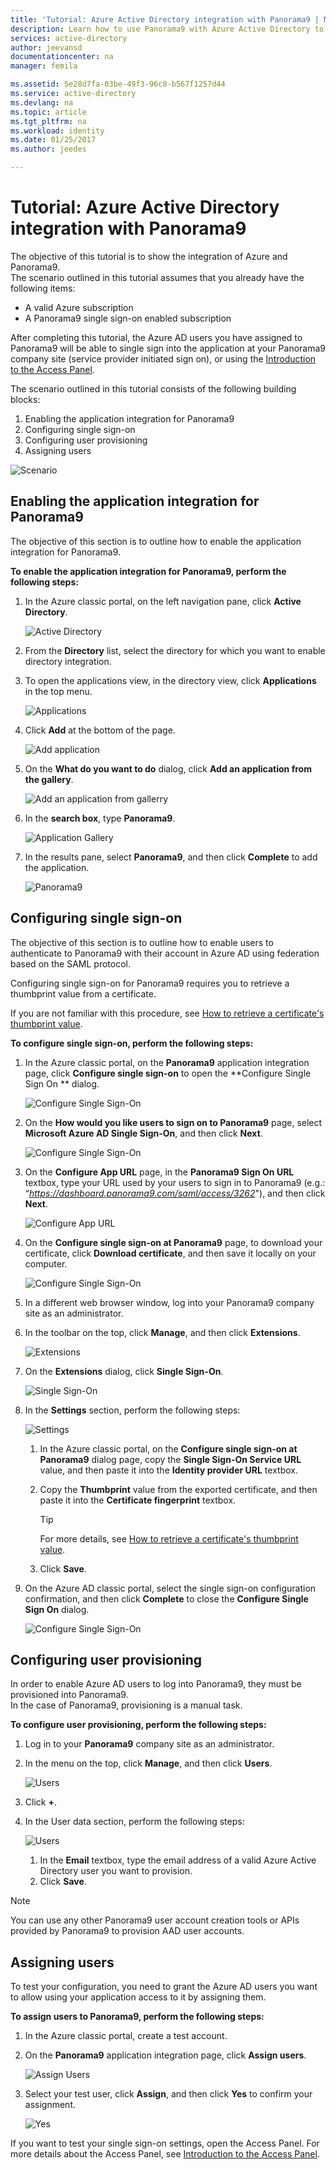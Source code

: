 ```yaml
---
title: 'Tutorial: Azure Active Directory integration with Panorama9 | Microsoft Docs'
description: Learn how to use Panorama9 with Azure Active Directory to enable single sign-on, automated provisioning, and more!
services: active-directory
author: jeevansd
documentationcenter: na
manager: femila

ms.assetid: 5e28d7fa-03be-49f3-96c8-b567f1257d44
ms.service: active-directory
ms.devlang: na
ms.topic: article
ms.tgt_pltfrm: na
ms.workload: identity
ms.date: 01/25/2017
ms.author: jeedes

---
```

# Tutorial: Azure Active Directory integration with Panorama9
The objective of this tutorial is to show the integration of Azure and Panorama9.  
The scenario outlined in this tutorial assumes that you already have the following items:

* A valid Azure subscription
* A Panorama9 single sign-on enabled subscription

After completing this tutorial, the Azure AD users you have assigned to Panorama9 will be able to single sign into the application at your Panorama9 company site (service provider initiated sign on), or using the [Introduction to the Access Panel](active-directory-saas-access-panel-introduction.md).

The scenario outlined in this tutorial consists of the following building blocks:

1. Enabling the application integration for Panorama9
2. Configuring single sign-on
3. Configuring user provisioning
4. Assigning users

![Scenario](./media/active-directory-saas-panorama9-tutorial/IC790016.png "Scenario")

## Enabling the application integration for Panorama9
The objective of this section is to outline how to enable the application integration for Panorama9.

**To enable the application integration for Panorama9, perform the following steps:**

1. In the Azure classic portal, on the left navigation pane, click **Active Directory**.
   
   ![Active Directory](./media/active-directory-saas-panorama9-tutorial/IC700993.png "Active Directory")
2. From the **Directory** list, select the directory for which you want to enable directory integration.
3. To open the applications view, in the directory view, click **Applications** in the top menu.
   
   ![Applications](./media/active-directory-saas-panorama9-tutorial/IC700994.png "Applications")
4. Click **Add** at the bottom of the page.
   
   ![Add application](./media/active-directory-saas-panorama9-tutorial/IC749321.png "Add application")
5. On the **What do you want to do** dialog, click **Add an application from the gallery**.
   
   ![Add an application from gallerry](./media/active-directory-saas-panorama9-tutorial/IC749322.png "Add an application from gallerry")
6. In the **search box**, type **Panorama9**.
   
   ![Application Gallery](./media/active-directory-saas-panorama9-tutorial/IC790017.png "Application Gallery")
7. In the results pane, select **Panorama9**, and then click **Complete** to add the application.
   
   ![Panorama9](./media/active-directory-saas-panorama9-tutorial/IC790018.png "Panorama9")
   
## Configuring single sign-on

The objective of this section is to outline how to enable users to authenticate to Panorama9 with their account in Azure AD using federation based on the SAML protocol.  

Configuring single sign-on for Panorama9 requires you to retrieve a thumbprint value from a certificate.  

If you are not familiar with this procedure, see [How to retrieve a certificate's thumbprint value](http://youtu.be/YKQF266SAxI).

**To configure single sign-on, perform the following steps:**

1. In the Azure classic portal, on the **Panorama9** application integration page, click **Configure single sign-on** to open the **Configure Single Sign On ** dialog.
   
   ![Configure Single Sign-On](./media/active-directory-saas-panorama9-tutorial/IC790019.png "Configure Single Sign-On")
2. On the **How would you like users to sign on to Panorama9** page, select **Microsoft Azure AD Single Sign-On**, and then click **Next**.
   
   ![Configure Single Sign-On](./media/active-directory-saas-panorama9-tutorial/IC790020.png "Configure Single Sign-On")
3. On the **Configure App URL** page, in the **Panorama9 Sign On URL** textbox, type your URL used by your users to sign in to Panorama9 (e.g.: “*https://dashboard.panorama9.com/saml/access/3262*"), and then click **Next**.
   
   ![Configure App URL](./media/active-directory-saas-panorama9-tutorial/IC790021.png "Configure App URL")
4. On the **Configure single sign-on at Panorama9** page, to download your certificate, click **Download certificate**, and then save it locally on your computer.
   
   ![Configure Single Sign-On](./media/active-directory-saas-panorama9-tutorial/IC790022.png "Configure Single Sign-On")
5. In a different web browser window, log into your Panorama9 company site as an administrator.
6. In the toolbar on the top, click **Manage**, and then click **Extensions**.
   
   ![Extensions](./media/active-directory-saas-panorama9-tutorial/IC790023.png "Extensions")
7. On the **Extensions** dialog, click **Single Sign-On**.
   
   ![Single Sign-On](./media/active-directory-saas-panorama9-tutorial/IC790024.png "Single Sign-On")
8. In the **Settings** section, perform the following steps:
   
   ![Settings](./media/active-directory-saas-panorama9-tutorial/IC790025.png "Settings")
   
   1. In the Azure classic portal, on the **Configure single sign-on at Panorama9** dialog page, copy the **Single Sign-On Service URL** value, and then paste it into the **Identity provider URL** textbox.
   2. Copy the **Thumbprint** value from the exported certificate, and then paste it into the **Certificate fingerprint** textbox.    
   
      >[!TIP]
      >For more details, see [How to retrieve a certificate's thumbprint value](http://youtu.be/YKQF266SAxI).
      > 
      
   3. Click **Save**.
9. On the Azure AD classic portal, select the single sign-on configuration confirmation, and then click **Complete** to close the **Configure Single Sign On** dialog.
   
   ![Configure Single Sign-On](./media/active-directory-saas-panorama9-tutorial/IC790026.png "Configure Single Sign-On")
   
## Configuring user provisioning

In order to enable Azure AD users to log into Panorama9, they must be provisioned into Panorama9.  
In the case of Panorama9, provisioning is a manual task.

**To configure user provisioning, perform the following steps:**
1. Log in to your **Panorama9** company site as an administrator.
2. In the menu on the top, click **Manage**, and then click **Users**.
   
   ![Users](./media/active-directory-saas-panorama9-tutorial/IC790027.png "Users")
3. Click **+**.
4. In the User data section, perform the following steps:
   
   ![Users](./media/active-directory-saas-panorama9-tutorial/IC790028.png "Users")
   
   1. In the **Email** textbox, type the email address of a valid Azure Active Directory user you want to provision.
   2. Click **Save**.

> [!NOTE]
> You can use any other Panorama9 user account creation tools or APIs provided by Panorama9 to provision AAD user accounts.
> 


## Assigning users
To test your configuration, you need to grant the Azure AD users you want to allow using your application access to it by assigning them.

**To assign users to Panorama9, perform the following steps:**

1. In the Azure classic portal, create a test account.
2. On the **Panorama9** application integration page, click **Assign users**.
   
   ![Assign Users](./media/active-directory-saas-panorama9-tutorial/IC790029.png "Assign Users")
3. Select your test user, click **Assign**, and then click **Yes** to confirm your assignment.
   
   ![Yes](./media/active-directory-saas-panorama9-tutorial/IC767830.png "Yes")

If you want to test your single sign-on settings, open the Access Panel. For more details about the Access Panel, see [Introduction to the Access Panel](active-directory-saas-access-panel-introduction.md).

